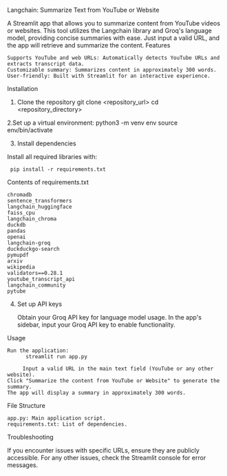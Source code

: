 
Langchain: Summarize Text from YouTube or Website

A Streamlit app that allows you to summarize content from YouTube videos or websites. This tool utilizes the Langchain library and Groq's language model, providing concise summaries with ease. Just input a valid URL, and the app will retrieve and summarize the content.
Features

    Supports YouTube and web URLs: Automatically detects YouTube URLs and extracts transcript data.
    Customizable summary: Summarizes content in approximately 300 words.
    User-friendly: Built with Streamlit for an interactive experience.

Installation
1. Clone the repository
    git clone <repository_url>
    cd <repository_directory>

2.Set up a virtual environment:
   python3 -m venv env
   source env/bin/activate

3. Install dependencies

Install all required libraries with:

     pip install -r requirements.txt
Contents of requirements.txt

    chromadb
    sentence_transformers
    langchain_huggingface
    faiss_cpu
    langchain_chroma
    duckdb
    pandas
    openai
    langchain-groq
    duckduckgo-search
    pymupdf
    arxiv
    wikipedia
    validators==0.28.1
    youtube_transcript_api
    langchain_community
    pytube
4. Set up API keys

    Obtain your Groq API key for language model usage.
    In the app's sidebar, input your Groq API key to enable functionality.

Usage

    Run the application:
          streamlit run app.py

         Input a valid URL in the main text field (YouTube or any other website).
    Click "Summarize the content from YouTube or Website" to generate the summary.
    The app will display a summary in approximately 300 words.

File Structure

    app.py: Main application script.
    requirements.txt: List of dependencies.

Troubleshooting

If you encounter issues with specific URLs, ensure they are publicly accessible. For any other issues, check the Streamlit console for error messages.          


